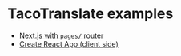 # TacoTranslate examples

- [Next.js with `pages/` router](nextjs-with-pages-router)
- [Create React App (client side)](create-react-app-client-side)
